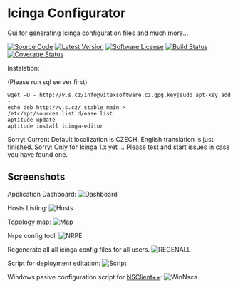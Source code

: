 Icinga Configurator
===================

Gui for generating Icinga configuration files and much more...

[![Source Code](http://img.shields.io/badge/source-Vitexus/icinga_configurator-blue.svg?style=flat-square)](https://github.com/Vitexus/icinga_configurator)
[![Latest Version](https://img.shields.io/github/release/Vitexus/icinga_configurator.svg?style=flat-square)](https://github.com/Vitexus/icinga_configurator/releases)
[![Software License](https://img.shields.io/badge/license-GPL-brightgreen.svg?style=flat-square)](https://github.com/Vitexus/icinga_configurator/blob/master/LICENSE)
[![Build Status](https://img.shields.io/travis/Vitexus/icinga_configurator/master.svg?style=flat-square)](https://travis-ci.org/Vitexus/icinga_configurator)
[![Coverage Status](https://img.shields.io/coveralls/Vitexus/icinga_configurator/master.svg?style=flat-square)](https://coveralls.io/r/Vitexus/icinga_configurator?branch=master)

Instalation:

(Please run sql server first)

    wget -O - http://v.s.cz/info@vitexsoftware.cz.gpg.key|sudo apt-key add -
    echo deb http://v.s.cz/ stable main > /etc/apt/sources.list.d/ease.list
    aptitude update
    aptitude install icinga-editor
    

Sorry: Current Default localization is CZECH. English translation is just finished. 
Sorry: Only for Icinga 1.x yet ...
Please test and start issues in case you have found one.

Screenshots
-----------

Application Dashboard:
![Dashboard](https://raw.githubusercontent.com/VitexSoftware/Icinga-Editor/master/doc/dashboard.png)

Hosts Listing:
![Hosts](https://raw.githubusercontent.com/VitexSoftware/Icinga-Editor/master/doc/hosts.png)

Topology map:
![Map](https://raw.githubusercontent.com/VitexSoftware/Icinga-Editor/master/doc/map.png)

Nrpe config tool:
![NRPE](https://raw.githubusercontent.com/VitexSoftware/Icinga-Editor/master/doc/nrpe.png)

Regenerate all all icinga config files for all users.
![REGENALL](https://raw.githubusercontent.com/VitexSoftware/Icinga-Editor/master/doc/regenall.png)

Script for deployment editation:
![Script](https://raw.githubusercontent.com/VitexSoftware/Icinga-Editor/master/doc/script.png)

Windows pasive configuration script for [NSClient++](https://www.nsclient.org/):
![WinNsca](https://raw.githubusercontent.com/VitexSoftware/Icinga-Editor/master/doc/winnsca.png)

